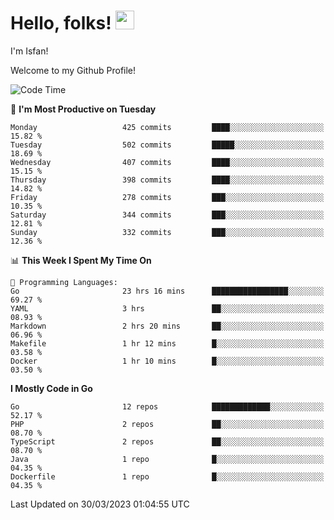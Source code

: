 # Hello, folks! <img src="https://raw.githubusercontent.com/MartinHeinz/MartinHeinz/master/wave.gif" width="30px" height="30px" />

I'm Isfan!

Welcome to my Github Profile!

<!--START_SECTION:waka-->
![Code Time](http://img.shields.io/badge/Code%20Time-2%2C498%20hrs%2041%20mins-blue)

📅 **I'm Most Productive on Tuesday** 

```text
Monday                   425 commits         ████░░░░░░░░░░░░░░░░░░░░░   15.82 % 
Tuesday                  502 commits         █████░░░░░░░░░░░░░░░░░░░░   18.69 % 
Wednesday                407 commits         ████░░░░░░░░░░░░░░░░░░░░░   15.15 % 
Thursday                 398 commits         ████░░░░░░░░░░░░░░░░░░░░░   14.82 % 
Friday                   278 commits         ███░░░░░░░░░░░░░░░░░░░░░░   10.35 % 
Saturday                 344 commits         ███░░░░░░░░░░░░░░░░░░░░░░   12.81 % 
Sunday                   332 commits         ███░░░░░░░░░░░░░░░░░░░░░░   12.36 % 
```


📊 **This Week I Spent My Time On** 

```text
💬 Programming Languages: 
Go                       23 hrs 16 mins      █████████████████░░░░░░░░   69.27 % 
YAML                     3 hrs               ██░░░░░░░░░░░░░░░░░░░░░░░   08.93 % 
Markdown                 2 hrs 20 mins       ██░░░░░░░░░░░░░░░░░░░░░░░   06.96 % 
Makefile                 1 hr 12 mins        █░░░░░░░░░░░░░░░░░░░░░░░░   03.58 % 
Docker                   1 hr 10 mins        █░░░░░░░░░░░░░░░░░░░░░░░░   03.50 % 
```

**I Mostly Code in Go** 

```text
Go                       12 repos            █████████████░░░░░░░░░░░░   52.17 % 
PHP                      2 repos             ██░░░░░░░░░░░░░░░░░░░░░░░   08.70 % 
TypeScript               2 repos             ██░░░░░░░░░░░░░░░░░░░░░░░   08.70 % 
Java                     1 repo              █░░░░░░░░░░░░░░░░░░░░░░░░   04.35 % 
Dockerfile               1 repo              █░░░░░░░░░░░░░░░░░░░░░░░░   04.35 % 
```




 Last Updated on 30/03/2023 01:04:55 UTC
<!--END_SECTION:waka-->

<!--
**isfanazha/isfanazha** is a ✨ _special_ ✨ repository because its `README.md` (this file) appears on your GitHub profile.

Here are some ideas to get you started:

- 🔭 I’m currently working on ...
- 🌱 I’m currently learning ...
- 👯 I’m looking to collaborate on ...
- 🤔 I’m looking for help with ...
- 💬 Ask me about ...
- 📫 How to reach me: ...
- 😄 Pronouns: ...
- ⚡ Fun fact: ...
-->

